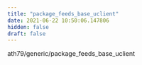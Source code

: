```yaml
---
title: "package_feeds_base_uclient"
date: 2021-06-22 10:50:06.147806
hidden: false
draft: false
---
```


ath79/generic/package_feeds_base_uclient

